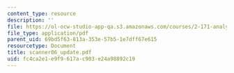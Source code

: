 ```yaml
---
content_type: resource
description: ''
file: https://ol-ocw-studio-app-qa.s3.amazonaws.com/courses/2-171-analysis-and-design-of-digital-control-systems-fall-2006/fc4ca2e1e9f9617ac903e24a98892c19_scanner06_update.pdf
file_type: application/pdf
parent_uid: 69bd5f63-813a-353e-57b5-1e7dff67e615
resourcetype: Document
title: scanner06_update.pdf
uid: fc4ca2e1-e9f9-617a-c903-e24a98892c19
---
```

